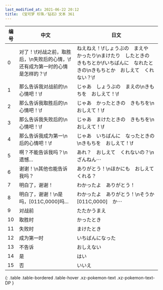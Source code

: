 ```yaml
---
last_modified_at: 2021-06-22 20:12
title: 《宝可梦 珍珠／钻石》文本 361
---
```

| 编号 | 中文 | 日文 |
| ---- | ---- | ---- |
| 0 | 对了！\f对战之前，取胜后，\n失败后的心情，\f还有成为第一时的心情是怎样的？\f | ねえねえ！\fしょうぶの　まえや　かったり\nまけたり　したときの　きもちとか\fいちばんに　なれたときの\nきもちとか　おしえて　くれない？\f |
| 1 | 那么告诉我对战前的\n心情吧！\f | じゃあ　しょうぶの　まえの\nきもちを　おしえて！\f |
| 2 | 那么告诉我取胜后的\n心情吧！\f | じゃあ　かったときの　きもちを\nおしえて！\f |
| 3 | 那么告诉我失败后的\n心情吧！\f | じゃあ　まけたときの　きもちを\nおしえて！\f |
| 4 | 那么告诉我成为第一\n后的心情吧！\f | じゃあ　いちばんに　なったときの\nきもちを　おしえて！\f |
| 5 | 啊？不能告诉我吗？\n遗憾… | あれ？　おしえて　くれないの？\nざんねん⋯ |
| 6 | 谢谢！\n其他也能告诉我吗？ | ありがとう！\nほかにも　おしえてくれる？ |
| 7 | 明白了，谢谢！ | わかったよ　ありがとう！ |
| 8 | 明白了，谢谢！\n是吗，[011C,0000]吗… | わかったよ　ありがとう！\nそうか　[011C,0000]　か⋯ |
| 9 | 对战前 | たたかうまえ |
| 10 | 取胜时 | かったとき |
| 11 | 失败时 | まけたとき |
| 12 | 成为第一时 | いちばんになった |
| 13 | 不告诉 | おしえない |
| 14 | 是 | はい |
| 15 | 否 | いいえ |
{: .table .table-bordered .table-hover .xz-pokemon-text .xz-pokemon-text-DP }